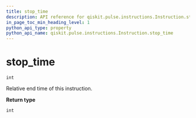 ```yaml
---
title: stop_time
description: API reference for qiskit.pulse.instructions.Instruction.stop_time
in_page_toc_min_heading_level: 1
python_api_type: property
python_api_name: qiskit.pulse.instructions.Instruction.stop_time
---
```


# stop\_time

<span id="qiskit.pulse.instructions.Instruction.stop_time" />

`int`

Relative end time of this instruction.

**Return type**

`int`

